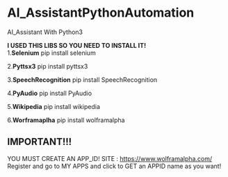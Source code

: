 # AI_AssistantPythonAutomation
AI_Assistant With Python3


<b>I USED THIS LIBS SO YOU NEED TO INSTALL IT!</b><br>
1.<b>Selenium</b>
pip install selenium

2.<b>Pyttsx3</b>
pip install pyttsx3

3.<b>SpeechRecognition</b>
pip install SpeechRecognition

4.<b>PyAudio</b>
pip install PyAudio

5.<b>Wikipedia</b>
pip install wikipedia

6.<b>Worframaplha</b>
pip install wolframalpha

<b><h2>IMPORTANT!!!<br></b></h2>
YOU MUST CREATE AN APP_ID! 
SITE : https://www.wolframalpha.com/ <br>
Register and go to MY APPS  and click to GET an APPID name as you want!
